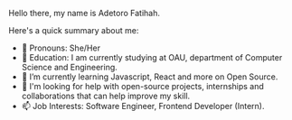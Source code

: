 Hello there, my name is Adetoro Fatihah.

Here's a quick summary about me:

- 👋 Pronouns: She/Her
- 👀 Education: I am currently studying at OAU, department of Computer Science and Engineering.
- 🌱 I’m currently learning Javascript, React and more on Open Source.
- 💞️ I'm looking for help with open-source projects, internships and collaborations that can help improve my skill. 
- 📫 Job Interests: Software Engineer, Frontend Developer (Intern).

<!---
Yetty2020/Yetty2020 is a ✨ special ✨ repository because its `README.md` (this file) appears on your GitHub profile.
You can click the Preview link to take a look at your changes.
--->
